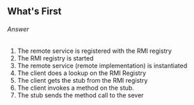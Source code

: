 ## What's First
###### Answer

1. The remote service is registered with the RMI registry
2. The RMI registry is started
3. The remote service (remote implementation) is instantiated
4. The client does a lookup on the RMI Registry
5. The client gets the stub from the RMI registry
6. The client invokes a method on the stub.
7. The stub sends the method call to the sever
